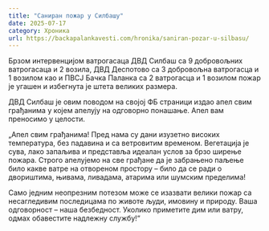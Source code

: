```yaml
---
title: "Саниран пожар у Силбашу"
date: 2025-07-17
category: Хроника
url: https://backapalankavesti.com/hronika/saniran-pozar-u-silbasu/
---
```


Брзом интервенцијом ватрогасаца ДВД Силбаш са 9 добровољних ватрогасаца и 2 возила, ДВД Деспотово са 3 добровољна ватрогасца и 1 возилом као и ПВСЈ Бачка Паланка са 2 ватрогасца и 1 возилом пожар је угашен и избегнута је штета великих размера.

ДВД Силбаш је овим поводом на својој ФБ страници издао апел свим грађанима у којем апелују на одговорно понашање. Апел вам преносимо у целости.

„Апел свим грађанима!
Пред нама су дани изузетно високих температура, без падавина и са ветровитим временом. Вегетација је сува, лако запаљива и представља идеалан услов за брзо ширење пожара. Строго апелујемо на све грађане да је забрањено паљење било какве ватре на отвореном простору – било да се ради о двориштима, њивама, ливадама, атарима или шумским пределима!

Само једним неопрезним потезом може се изазвати велики пожар са несагледивим последицама по животе људи, имовину и природу.
Ваша одговорност – наша безбедност.
Уколико приметите дим или ватру, одмах обавестите надлежну службу!“
